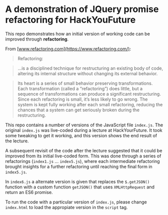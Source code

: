 # A demonstration of JQuery promise refactoring for HackYouFuture

This repo demonstrates how an initial version of working code can be improved through **refactoring**.

From [www.refactoring.com](https://www.refactoring.com/):

> Refactoring:

 >…is a disciplined technique for restructuring an existing body of code, altering its internal structure without changing its external behavior.

> Its heart is a series of small behavior preserving transformations. Each transformation (called a “refactoring”) does little, but a sequence of transformations can produce a significant restructuring. Since each refactoring is small, it’s less likely to go wrong. The system is kept fully working after each small refactoring, reducing the chances that a system can get seriously broken during the restructuring.

This repo contains a number of versions of the JavaScript file `index.js`. The original `index.js` was live-coded during a lecture at HackYourFuture. It took some tweaking to get it working, and this version shows the end result of the lecture.

A subsequent revisit of the code after the lecture suggested that it could be improved from its initial live-coded form. This was done through a series of refactorings (`index1.js` ... `index5.js`), where each intermediate refactoring brought insights for a further refactoring until reaching the final form in `index5.js`.

In `index6.js` a alternate version is given that replaces the `$.getJSON()` function with a custom function `getJSON()` that uses `XMLHttpRequest` and return an ES6 promise.

To run the code with a particular version of `index.js`, please change `index.html` to load the appropiate version in the `script` tag.

